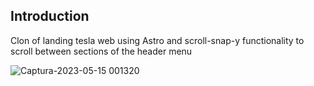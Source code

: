## Introduction

Clon of landing tesla web using Astro and scroll-snap-y functionality to scroll between sections of the header menu

![Captura-2023-05-15 001320](https://github.com/midudev/landing-tesla/assets/1561955/7aa648fc-0824-4ad1-9a36-7b2e4d272b53)
